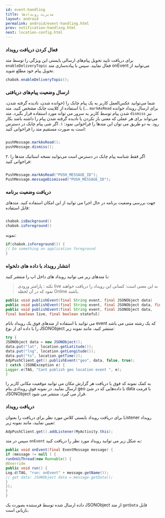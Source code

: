 ```yaml
---
id: event-handling
title: مدیریت رویدادها
layout: android
permalink: android/event-handling.html
prev: notification-handling.html
next: location-config.html
---
```




###  فعال کردن دریافت رویداد
برای دریافت تایید تحویل پیام‌های ارسالی بایستی این ویژگی را توسط متد `enableDeliveryTopic` فعال نمایید. سپس با پیاده‌سازی متد onEvent می‌توانید از تحویل پیام خود مطلع شوید.

```java
chabok.enableDeliveryTopic();
```    

### ارسال وضعیت پیام‌های دریافتی

شما می‌توانید عکس‌العمل کاربر به یک پیام چابک را (خوانده شدن، نادیده گرفته شدن، ...) با استفاده از کلاینت چابک مشخص کنید. 
متد `markAsRead` برای ارسال رویداد خوانده شدن پیام توسط کاربر به سرور می تواند مورد استفاده قرار بگیرد. 
متد `dismiss` نیز می‌تواند برای هر عملی که معنی باز نکردن یا نادیده گرفته شدن پیام را داشته باشد بکار رود. به دو طریق می توان این متدها را فراخوانی نمود:
۱. اگر شی پیام چابک در دسترس است به صورت مستقیم متد را فراخوانی کنید:

```java  

pushMessage.markAsRead();
pushMessage.dismiss();

```               

۲. اگر فقط شناسه پیام چابک در دسترس است می‌توانید نسخه استاتیک متد‌ها را فراخوانی کنید:

```java  

PushMessage.markAsRead("PUSH_MESSAGE_ID");
PushMessage.messageDismissed("PUSH_MESSAGE_ID");

```               

### دریافت وضعیت برنامه

جهت بررسی وضعیت برنامه در حال اجرا می توانید از این امکان استفاده کنید.
متدهای قابل استفاده:
```java

chabok.isBackground()
chabok.isForeground()
```

نمونه:

```java             
if(chabok.isForeground()) {
// Do something on application foreground
}
```                

### انتشار رویداد با داده های دلخواه

با متدهای زیر می توانید رویداد های داخل اپ را منتشر کنید:

>نکته : پارامتر ورودی live به این معنی است: کسانی این رویداد را دریافت خواهند نمود که در آن لحظه Online باشند.

```java
public void publishEvent(final String event, final JSONObject data)
public void publishEvent(final String event, final JSONObject data, final boolean stateful)
public void publishEvent(final String event, final JSONObject data,
final boolean live, final boolean stateful)

```
می توانید با استفاده از متدهای فوق یک رویداد بانام event که یک رشته متنی می باشد را با داده ای از نوع JSONObject منتشر کنید، مانند نمونه زیر:

```java
try {
JSONObject data = new JSONObject();
data.put("lat", location.getLatitude());
data.put("lng", location.getLongitude());
data.put("ts", location.getTime());
AdpPushClient.get().publishEvent("geo", data, false, true);
} catch (JSONException e) {
Logger.e(TAG, "Cant publish geo location event ", e);
}
```
به کمک نمونه کد فوق با دریافت هر گزارش مکان می توانید موقعیت مکانی کاربر را ارسال نمایید.
در نمونه فوق رویدادی بنام geo با داده‌هایی که در شیٔ data‌ با فرمت JSONObject‌ قرار می گیرد، منتشر می شود.

### دریافت رویداد
برای دریافت رویداد بایستی کلاس مورد نظر برای دریافت را بعنوان Listener‌ رویداد تعیین نمایید، مانند نمونه زیر:

```java
AdpPushClient.get().addListener(MyActivity.this);
```

سپس در متد `onEvent` ‌به شکل زیر می توانید رویداد مورد نظر را دریافت کنید:

```java
public void onEvent(final EventMessage message) {
if (message != null ) {
runOnUiThread(new Runnable() {
@Override
public void run() {
Log.d(TAG, "run: onEvent" + message.getName());
// get data: JSONObject data = message.getData();
}
});
}
}
```
داده ارسال شده توسط فرستنده بصورت یک JSONObject از متد `getData` قابل بازیابی است.

